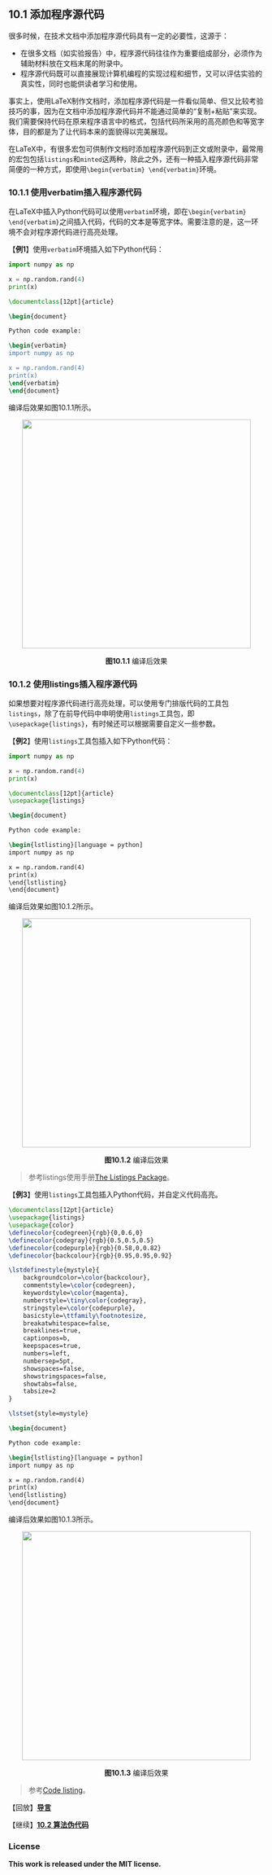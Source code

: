 ## 10.1 添加程序源代码

很多时候，在技术文档中添加程序源代码具有一定的必要性，这源于：

- 在很多文档（如实验报告）中，程序源代码往往作为重要组成部分，必须作为辅助材料放在文档末尾的附录中。
- 程序源代码既可以直接展现计算机编程的实现过程和细节，又可以评估实验的真实性，同时也能供读者学习和使用。

事实上，使用LaTeX制作文档时，添加程序源代码是一件看似简单、但又比较考验技巧的事，因为在文档中添加程序源代码并不能通过简单的“复制+粘贴”来实现。我们需要保持代码在原来程序语言中的格式，包括代码所采用的高亮颜色和等宽字体，目的都是为了让代码本来的面貌得以完美展现。

在LaTeX中，有很多宏包可供制作文档时添加程序源代码到正文或附录中，最常用的宏包包括`listings`和`minted`这两种，除此之外，还有一种插入程序源代码非常简便的一种方式，即使用`\begin{verbatim} \end{verbatim}`环境。

### 10.1.1 使用verbatim插入程序源代码

在LaTeX中插入Python代码可以使用`verbatim`环境，即在`\begin{verbatim} \end{verbatim}`之间插入代码，代码的文本是等宽字体。需要注意的是，这一环境不会对程序源代码进行高亮处理。

【**例1**】使用`verbatim`环境插入如下Python代码：

```python
import numpy as np

x = np.random.rand(4)
print(x)
```

```tex
\documentclass[12pt]{article}

\begin{document}

Python code example:

\begin{verbatim}
import numpy as np

x = np.random.rand(4)
print(x)
\end{verbatim}
\end{document}
```

编译后效果如图10.1.1所示。

<p align="center">
<img align="middle" src="latex/chapter-10/graphics/example10_1_1.png" width="450" />
</p>

<center><b>图10.1.1</b> 编译后效果</center>

### 10.1.2 使用listings插入程序源代码

如果想要对程序源代码进行高亮处理，可以使用专门排版代码的工具包`listings`，除了在前导代码中申明使用`listings`工具包，即`\usepackage{listings}`，有时候还可以根据需要自定义一些参数。

【**例2**】使用`listings`工具包插入如下Python代码：

```python
import numpy as np

x = np.random.rand(4)
print(x)
```

```tex
\documentclass[12pt]{article}
\usepackage{listings}

\begin{document}

Python code example:

\begin{lstlisting}[language = python]
import numpy as np

x = np.random.rand(4)
print(x)
\end{lstlisting}
\end{document}
```

编译后效果如图10.1.2所示。

<p align="center">
<img align="middle" src="latex/chapter-10/graphics/example10_1_2.png" width="450" />
</p>

<center><b>图10.1.2</b> 编译后效果</center>

> 参考listings使用手册[The Listings Package](https://texdoc.org/serve/listings.pdf/0)。

【**例3**】使用`listings`工具包插入Python代码，并自定义代码高亮。

```tex
\documentclass[12pt]{article}
\usepackage{listings}
\usepackage{color}
\definecolor{codegreen}{rgb}{0,0.6,0}
\definecolor{codegray}{rgb}{0.5,0.5,0.5}
\definecolor{codepurple}{rgb}{0.58,0,0.82}
\definecolor{backcolour}{rgb}{0.95,0.95,0.92}

\lstdefinestyle{mystyle}{
    backgroundcolor=\color{backcolour},   
    commentstyle=\color{codegreen},
    keywordstyle=\color{magenta},
    numberstyle=\tiny\color{codegray},
    stringstyle=\color{codepurple},
    basicstyle=\ttfamily\footnotesize,
    breakatwhitespace=false,         
    breaklines=true,                 
    captionpos=b,                    
    keepspaces=true,                 
    numbers=left,                    
    numbersep=5pt,                  
    showspaces=false,                
    showstringspaces=false,
    showtabs=false,                  
    tabsize=2
}

\lstset{style=mystyle}

\begin{document}

Python code example:

\begin{lstlisting}[language = python]
import numpy as np

x = np.random.rand(4)
print(x)
\end{lstlisting}
\end{document}
```

编译后效果如图10.1.3所示。

<p align="center">
<img align="middle" src="latex/chapter-10/graphics/example10_1_3.png" width="450" />
</p>

<center><b>图10.1.3</b> 编译后效果</center>

> 参考[Code listing](https://www.overleaf.com/learn/latex/Code_listing)。



【回放】[**导言**](https://nbviewer.jupyter.org/github/xinychen/latex-cookbook/blob/main/chapter-10/section0.ipynb)

【继续】[**10.2 算法伪代码**](https://nbviewer.jupyter.org/github/xinychen/latex-cookbook/blob/main/chapter-10/section2.ipynb)

### License

<div class="alert alert-block alert-danger">
<b>This work is released under the MIT license.</b>
</div>
